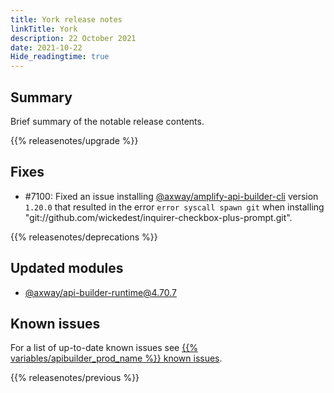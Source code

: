 ```yaml
---
title: York release notes
linkTitle: York
description: 22 October 2021
date: 2021-10-22
Hide_readingtime: true
---
```

## Summary
Brief summary of the notable release contents.

{{% releasenotes/upgrade %}}

<!-- ## Breaking changes -->

<!-- ## Features -->

## Fixes

* #7100: Fixed an issue installing [@axway/amplify-api-builder-cli](https://www.npmjs.com/package/@axway/amplify-api-builder-cli) version `1.20.0` that resulted in the error `error syscall spawn git` when installing "git://github.com/wickedest/inquirer-checkbox-plus-prompt.git".

{{% releasenotes/deprecations %}}

<!-- Regenerate modules/plugins with api-builder-tools script -->
## Updated modules
* [@axway/api-builder-runtime@4.70.7](https://www.npmjs.com/package/@axway/api-builder-runtime/v/4.70.7)

<!-- ## Updated plugins -->

## Known issues
For a list of up-to-date known issues see [{{% variables/apibuilder_prod_name %}} known issues](/docs/known_issues/).

{{% releasenotes/previous %}}
